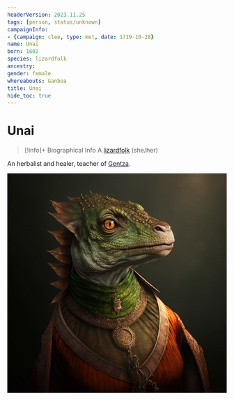 ```yaml
---
headerVersion: 2023.11.25
tags: [person, status/unknown]
campaignInfo:
- {campaign: clee, type: met, date: 1719-10-28}
name: Unai
born: 1602
species: lizardfolk
ancestry:
gender: female
whereabouts: Ganboa
title: Unai
hide_toc: true
---
```

# Unai
>[!info]+ Biographical Info
> A [lizardfolk](<../../species/children-of-the-embodied-gods/lizardfolk/lizardfolk.md>) (she/her)
> 
>> 
>> 

An herbalist and healer, teacher of [Gentza](<./gentza.md>).

![Lizardfolk Unai](../../assets/lizardfolk-unai.png)